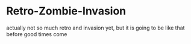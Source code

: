 # Retro-Zombie-Invasion
actually not so much retro and invasion yet, but it is going to be like that before good times come
